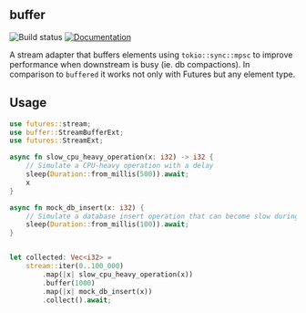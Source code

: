## buffer

![Build status](https://github.com/pragmaxim-com/buffer.rs/workflows/Rust/badge.svg)
[![Documentation](https://docs.rs/buffer/badge.svg)](https://docs.rs/buffer)

A stream adapter that buffers elements using `tokio::sync::mpsc` to improve performance
when downstream is busy (ie. db compactions). In comparison to `buffered` it works not only
with Futures but any element type.

## Usage

```rust
use futures::stream;
use buffer::StreamBufferExt;
use futures::StreamExt;

async fn slow_cpu_heavy_operation(x: i32) -> i32 {
    // Simulate a CPU-heavy operation with a delay
    sleep(Duration::from_millis(500)).await;
    x
}

async fn mock_db_insert(x: i32) {
    // Simulate a database insert operation that can become slow during IO bounded compactions
    sleep(Duration::from_millis(100)).await;
}


let collected: Vec<i32> = 
    stream::iter(0..100_000)
        .map(|x| slow_cpu_heavy_operation(x))
        .buffer(1000)
        .map(|x| mock_db_insert(x))
        .collect().await;
```

